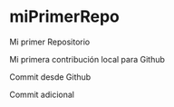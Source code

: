 # miPrimerRepo

Mi primer Repositorio

Mi primera contribución local para Github

Commit desde Github

Commit adicional
 